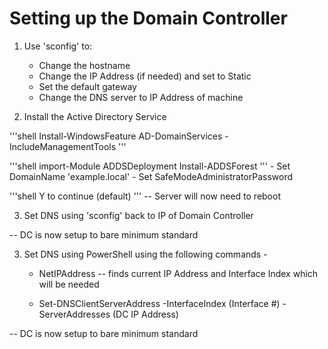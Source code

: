 # Setting up the Domain Controller 

1. Use 'sconfig' to:
    - Change the hostname
    - Change the IP Address (if needed) and set to Static
    - Set the default gateway
    - Change the DNS server to IP Address of machine 
 
2. Install the Active Directory Service

'''shell
Install-WindowsFeature AD-DomainServices -IncludeManagementTools
'''

'''shell
import-Module ADDSDeployment
Install-ADDSForest
'''
    - Set DomainName 'example.local'
    - Set SafeModeAdministratorPassword

'''shell
Y to continue (default)
'''
-- Server will now need to reboot

3. Set DNS using 'sconfig' back to IP of Domain Controller

-- DC is now setup to bare minimum standard

3. Set DNS using PowerShell using the following commands -

    - NetIPAddress
    -- finds current IP Address and Interface Index which will be needed
    
    - Set-DNSClientServerAddress -InterfaceIndex (Interface #) -ServerAddresses (DC IP Address)

-- DC is now setup to bare minimum standard